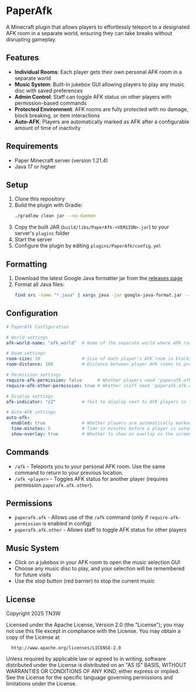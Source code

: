 # PaperAfk

A Minecraft plugin that allows players to effortlessly teleport to a designated AFK room in a separate world, ensuring they can take breaks without disrupting gameplay. 

## Features
- **Individual Rooms**: Each player gets their own personal AFK room in a separate world
- **Music System**: Built-in jukebox GUI allowing players to play any music disc with saved preferences
- **Admin Control**: Staff can toggle AFK status on other players with permission-based commands
- **Protected Environment**: AFK rooms are fully protected with no damage, block breaking, or item interactions
- **Auto-AFK**: Players are automatically marked as AFK after a configurable amount of time of inactivity

## Requirements

- Paper Minecraft server (version 1.21.4)
- Java 17 or higher

## Setup

1. Clone this repository
2. Build the plugin with Gradle:
   ```bash
   ./gradlew clean jar --no-daemon
   ```
3. Copy the built JAR (`build/libs/PaperAfk-<VERSION>.jar`) to your server's `plugins` folder
4. Start the server
5. Configure the plugin by editing `plugins/PaperAfk/config.yml`

## Formatting

1. Download the latest Google Java formatter jar from the [releases page](https://github.com/google/google-java-format/releases/latest)
2. Format all Java files:
   ```bash
   find src -name "*.java" | xargs java -jar google-java-format.jar --aosp --replace
   ```

## Configuration

```yaml
# PaperAfk Configuration

# World settings
afk-world-name: "afk_world"  # Name of the separate world where AFK rooms are created

# Room settings
room-size: 10                # Size of each player's AFK room in blocks (10 = 10x10)
room-distance: 100           # Distance between player AFK rooms to prevent overlap

# Permission settings
require-afk-permission: false      # Whether players need 'paperafk.afk' permission to use /afk
require-afk-other-permission: true # Whether staff need 'paperafk.afk.other' permission to toggle AFK on other players 

# Display settings
afk-indicator: "zZ"          # Text to display next to AFK players in the tab list 

# Auto-AFK settings
auto-afk:
  enabled: true              # Whether players are automatically marked as AFK after inactivity
  time-minutes: 5            # Time in minutes before a player is automatically marked as AFK
  show-overlay: true         # Whether to show an overlay on the screen when auto-AFK is triggered 
```

## Commands

- `/afk` - Teleports you to your personal AFK room. Use the same command to return to your previous location.
- `/afk <player>` - Toggles AFK status for another player (requires permission `paperafk.afk.other`).

## Permissions

- `paperafk.afk` - Allows use of the `/afk` command (only if `require-afk-permission` is enabled in config)
- `paperafk.afk.other` - Allows staff to toggle AFK status for other players

## Music System

- Click on a jukebox in your AFK room to open the music selection GUI
- Choose any music disc to play, and your selection will be remembered for future visits
- Use the stop button (red barrier) to stop the current music

## License
Copyright 2025 TN3W

Licensed under the Apache License, Version 2.0 (the "License");
you may not use this file except in compliance with the License.
You may obtain a copy of the License at

      http://www.apache.org/licenses/LICENSE-2.0

Unless required by applicable law or agreed to in writing, software
distributed under the License is distributed on an "AS IS" BASIS,
WITHOUT WARRANTIES OR CONDITIONS OF ANY KIND, either express or implied.
See the License for the specific language governing permissions and
limitations under the License.